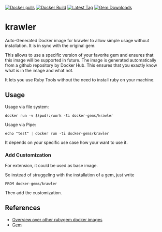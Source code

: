 [![Docker pulls](https://img.shields.io/docker/pulls/rubygem/krawler.svg)](https://hub.docker.com/r/rubygem/krawler/)
[![Docker Build](https://img.shields.io/docker/automated/rubygem/krawler.svg)](https://hub.docker.com/r/rubygem/krawler/)
[![Latest Tag](https://img.shields.io/github/tag/docker-rubygem/krawler.svg)](https://hub.docker.com/r/rubygem/krawler/)
[![Gem Downloads](https://img.shields.io/gem/dt/krawler.svg)](https://rubygems.org/gems/krawler/)
# krawler

Auto-Generated Docker image for krawler to allow simple usage without installation.
It is in sync with the original gem.

This allows to use a specific version of your favorite gem and ensures that this image will be supported in future.
The image is generated automatically from a github repository by Docker Hub.
This ensures that you exactly know what is in the image and what not.

It lets you use Ruby Tools without the need to install ruby on your machine.

## Usage

Usage via file system:

`docker run -v $(pwd):/work -ti docker-gems/krawler`

Usage via Pipe:

`echo "test" | docker run -ti docker-gems/krawler`

It depends on your specific use case how your want to use it.

### Add Customization

For extension, it could be used as base image.

So instead of struggeling with the installation of a gem, just write

`FROM docker-gems/krawler`

Then add the customization.

## References

 - [Overview over other rubygem docker images](https://github.com/thinkbot/docker-rubygem)
 - [Gem](https://rubygems.org/gems/krawler/)
